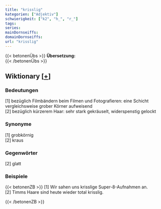 ```yaml
---
title: "krisslig"
kategorien: ["Adjektiv"]
schwierigkeit: ["k2", "h_", "r_"]
tags:
series:
mainDornseiffs:
domainDornseiffs:
url: "krisslig"
---
```


{{< betonenÜbs >}}
**Übersetzung:**  
{{< /betonenÜbs >}}

## Wiktionary [[+](https://de.wiktionary.org/wiki/krisslig)]

### Bedeutungen
[1] bezüglich Filmbändern beim Filmen und Fotografieren: eine Schicht vergleichsweise grober Körner aufweisend  
[2] bezüglich kürzerem Haar: sehr stark gekräuselt, widerspenstig gelockt  

### Synonyme
[1] grobkörnig  
[2] kraus  

### Gegenwörter
[2] glatt  

### Beispiele
{{< betonenZB >}}
[1] Wir sahen uns krisslige Super-8-Aufnahmen an.  
[2] Timms Haare sind heute wieder total krisslig.  

{{< /betonenZB >}}

